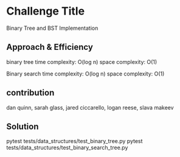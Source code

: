 # Challenge Title

Binary Tree and BST Implementation

## Approach & Efficiency

binary tree
time complexity: O(log n)
space complexity: O(1)

Binary search
time complexity: O(log n)
space complexity: O(1)

## contribution

dan quinn, sarah glass, jared ciccarello, logan reese, slava makeev

## Solution

pytest tests/data_structures/test_binary_tree.py
pytest tests/data_structures/test_binary_search_tree.py
